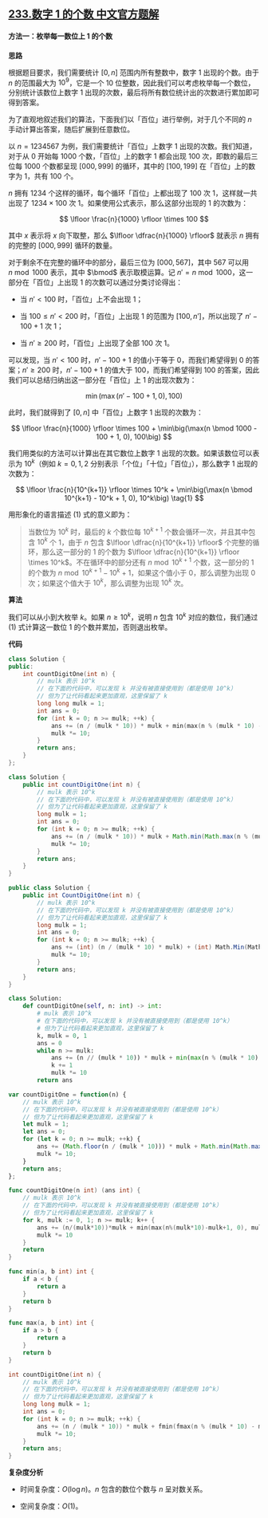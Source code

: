 ## [233.数字 1 的个数 中文官方题解](https://leetcode.cn/problems/number-of-digit-one/solutions/100000/shu-zi-1-de-ge-shu-by-leetcode-solution-zopq)

#### 方法一：枚举每一数位上 $1$ 的个数

**思路**

根据题目要求，我们需要统计 $[0, n]$ 范围内所有整数中，数字 $1$ 出现的个数。由于 $n$ 的范围最大为 $10^9$，它是一个 $10$ 位整数，因此我们可以考虑枚举每一个数位，分别统计该数位上数字 $1$ 出现的次数，最后将所有数位统计出的次数进行累加即可得到答案。

为了直观地叙述我们的算法，下面我们以「百位」进行举例，对于几个不同的 $n$ 手动计算出答案，随后扩展到任意数位。

以 $n = 1234567$ 为例，我们需要统计「百位」上数字 $1$ 出现的次数。我们知道，对于从 $0$ 开始每 $1000$ 个数，「百位」上的数字 $1$ 都会出现 $100$ 次，即数的最后三位每 $1000$ 个数都呈现 $[000, 999]$ 的循环，其中的 $[100, 199]$ 在「百位」上的数字为 $1$，共有 $100$ 个。

$n$ 拥有 $1234$ 个这样的循环，每个循环「百位」上都出现了 $100$ 次 $1$，这样就一共出现了 $1234 \times 100$ 次 $1$。如果使用公式表示，那么这部分出现的 $1$ 的次数为：

$$
\lfloor \frac{n}{1000} \rfloor \times 100
$$

其中 $x$ 表示将 $x$ 向下取整，那么 $\lfloor \dfrac{n}{1000} \rfloor$ 就表示 $n$ 拥有的完整的 $[000, 999]$ 循环的数量。

对于剩余不在完整的循环中的部分，最后三位为 $[000, 567]$，其中 $567$ 可以用 $n \bmod 1000$ 表示，其中 $\bmod$ 表示取模运算。记 $n' = n \bmod 1000$，这一部分在「百位」上出现 $1$ 的次数可以通过分类讨论得出：

- 当 $n' < 100$ 时，「百位」上不会出现 $1$；

- 当 $100 \leq n' < 200$ 时，「百位」上出现 $1$ 的范围为 $[100, n']$，所以出现了 $n' - 100 + 1$ 次 $1$；

- 当 $n' \geq 200$ 时，「百位」上出现了全部 $100$ 次 $1$。

可以发现，当 $n' < 100$ 时，$n' - 100 + 1$ 的值小于等于 $0$，而我们希望得到 $0$ 的答案；$n' \geq 200$ 时，$n' - 100 + 1$ 的值大于 $100$，而我们希望得到 $100$ 的答案，因此我们可以总结归纳出这一部分在「百位」上 $1$ 的出现次数为：

$$
\min\big(\max(n' - 100 + 1, 0), 100\big)
$$

此时，我们就得到了 $[0, n]$ 中「百位」上数字 $1$ 出现的次数为：

$$
\lfloor \frac{n}{1000} \rfloor \times 100 + \min\big(\max(n \bmod 1000 - 100 + 1, 0), 100\big)
$$

我们用类似的方法可以计算出在其它数位上数字 $1$ 出现的次数。如果该数位可以表示为 $10^k$（例如 $k=0, 1, 2$ 分别表示「个位」「十位」「百位」），那么数字 $1$ 出现的次数为：

$$
\lfloor \frac{n}{10^{k+1}} \rfloor \times 10^k + \min\big(\max(n \bmod 10^{k+1} - 10^k + 1, 0), 10^k\big) \tag{1}
$$

用形象化的语言描述 $(1)$ 式的意义即为：

> 当数位为 $10^k$ 时，最后的 $k$ 个数位每 $10^{k+1}$ 个数会循环一次，并且其中包含 $10^k$ 个 $1$，由于 $n$ 包含 $\lfloor \dfrac{n}{10^{k+1}} \rfloor$ 个完整的循环，那么这一部分的 $1$ 的个数为 $\lfloor \dfrac{n}{10^{k+1}} \rfloor \times 10^k$。不在循环中的部分还有 $n \bmod 10^{k+1}$ 个数，这一部分的 $1$ 的个数为 $n \bmod 10^{k+1} - 10^k + 1$，如果这个值小于 $0$，那么调整为出现 $0$ 次；如果这个值大于 $10^k$，那么调整为出现 $10^k$ 次。

**算法**

我们可以从小到大枚举 $k$。如果 $n \geq 10^k$，说明 $n$ 包含 $10^k$ 对应的数位，我们通过 $(1)$ 式计算这一数位 $1$ 的个数并累加，否则退出枚举。

**代码**

```C++ [sol1-C++]
class Solution {
public:
    int countDigitOne(int n) {
        // mulk 表示 10^k
        // 在下面的代码中，可以发现 k 并没有被直接使用到（都是使用 10^k）
        // 但为了让代码看起来更加直观，这里保留了 k
        long long mulk = 1;
        int ans = 0;
        for (int k = 0; n >= mulk; ++k) {
            ans += (n / (mulk * 10)) * mulk + min(max(n % (mulk * 10) - mulk + 1, 0LL), mulk);
            mulk *= 10;
        }
        return ans;
    }
};
```

```Java [sol1-Java]
class Solution {
    public int countDigitOne(int n) {
        // mulk 表示 10^k
        // 在下面的代码中，可以发现 k 并没有被直接使用到（都是使用 10^k）
        // 但为了让代码看起来更加直观，这里保留了 k
        long mulk = 1;
        int ans = 0;
        for (int k = 0; n >= mulk; ++k) {
            ans += (n / (mulk * 10)) * mulk + Math.min(Math.max(n % (mulk * 10) - mulk + 1, 0), mulk);
            mulk *= 10;
        }
        return ans;
    }
}
```

```C# [sol1-C#]
public class Solution {
    public int CountDigitOne(int n) {
        // mulk 表示 10^k
        // 在下面的代码中，可以发现 k 并没有被直接使用到（都是使用 10^k）
        // 但为了让代码看起来更加直观，这里保留了 k
        long mulk = 1;
        int ans = 0;
        for (int k = 0; n >= mulk; ++k) {
            ans += (int) (n / (mulk * 10) * mulk) + (int) Math.Min(Math.Max(n % (mulk * 10) - mulk + 1, 0), mulk);
            mulk *= 10;
        }
        return ans;
    }
}
```

```Python [sol1-Python3]
class Solution:
    def countDigitOne(self, n: int) -> int:
        # mulk 表示 10^k
        # 在下面的代码中，可以发现 k 并没有被直接使用到（都是使用 10^k）
        # 但为了让代码看起来更加直观，这里保留了 k
        k, mulk = 0, 1
        ans = 0
        while n >= mulk:
            ans += (n // (mulk * 10)) * mulk + min(max(n % (mulk * 10) - mulk + 1, 0), mulk)
            k += 1
            mulk *= 10
        return ans
```

```JavaScript [sol1-JavaScript]
var countDigitOne = function(n) {
    // mulk 表示 10^k
    // 在下面的代码中，可以发现 k 并没有被直接使用到（都是使用 10^k）
    // 但为了让代码看起来更加直观，这里保留了 k
    let mulk = 1;
    let ans = 0;
    for (let k = 0; n >= mulk; ++k) {
        ans += (Math.floor(n / (mulk * 10))) * mulk + Math.min(Math.max(n % (mulk * 10) - mulk + 1, 0), mulk);
        mulk *= 10;
    }
    return ans;
};
```

```go [sol1-Golang]
func countDigitOne(n int) (ans int) {
    // mulk 表示 10^k
    // 在下面的代码中，可以发现 k 并没有被直接使用到（都是使用 10^k）
    // 但为了让代码看起来更加直观，这里保留了 k
    for k, mulk := 0, 1; n >= mulk; k++ {
        ans += (n/(mulk*10))*mulk + min(max(n%(mulk*10)-mulk+1, 0), mulk)
        mulk *= 10
    }
    return
}

func min(a, b int) int {
    if a < b {
        return a
    }
    return b
}

func max(a, b int) int {
    if a > b {
        return a
    }
    return b
}
```

```C [sol1-C]
int countDigitOne(int n) {
    // mulk 表示 10^k
    // 在下面的代码中，可以发现 k 并没有被直接使用到（都是使用 10^k）
    // 但为了让代码看起来更加直观，这里保留了 k
    long long mulk = 1;
    int ans = 0;
    for (int k = 0; n >= mulk; ++k) {
        ans += (n / (mulk * 10)) * mulk + fmin(fmax(n % (mulk * 10) - mulk + 1, 0LL), mulk);
        mulk *= 10;
    }
    return ans;
}
```

**复杂度分析**

- 时间复杂度：$O(\log n)$。$n$ 包含的数位个数与 $n$ 呈对数关系。

- 空间复杂度：$O(1)$。